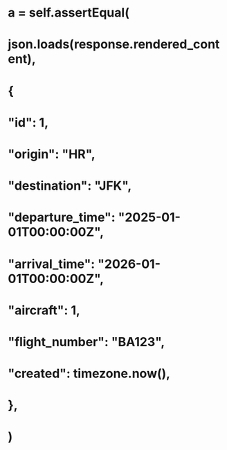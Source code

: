 # a = self.assertEqual(
#     json.loads(response.rendered_content),
#     {
#         "id": 1,
#         "origin": "HR",
#         "destination": "JFK",
#         "departure_time": "2025-01-01T00:00:00Z",
#         "arrival_time": "2026-01-01T00:00:00Z",
#         "aircraft": 1,
#         "flight_number": "BA123",
#         "created": timezone.now(),
#     },
# )
